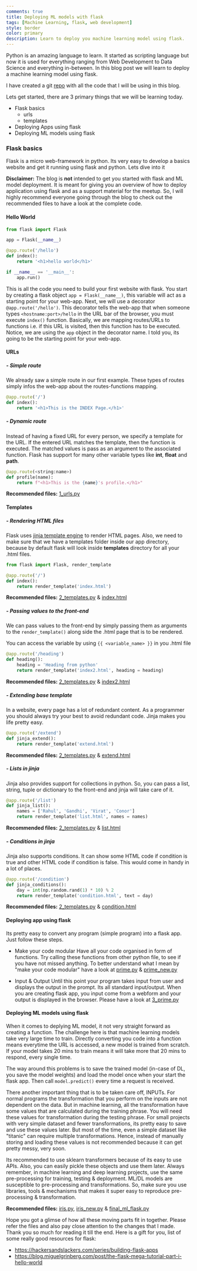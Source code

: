 ```yaml
---
comments: true
title: Deploying ML models with flask
tags: [Machine Learning, flask, web development]
style: border
color: primary
description: Learn to deploy you machine learning model using flask.
---
```


Python is an amazing language to learn. It started as scripting language but now it is used for everything ranging from Web Development to Data Science and everything in-between. In this blog post we will learn to deploy a machine learning model using flask.

I have created a git [repo](#) with all the code that I will be using in this blog.

Lets get started, there are 3 primary things that we will be learning today.
- Flask basics
    - urls
    - templates
- Deploying Apps using flask
- Deploying ML models using flask

### Flask basics

Flask is a micro web-framework in python. Its very easy to develop a basics website and get it running using flask and python. Lets dive into it

**Disclaimer:** The blog is **not** intended to get you started with flask and ML model deployment. It is meant for giving you an overview of how to deploy application using flask and as a support material for the meetup. So, I will highly recommend everyone going through the blog to check out the recommended files to have a look at the complete code.

#### Hello World

```python
from flask import Flask

app = Flask(__name__)

@app.route('/hello')
def index():
    return '<h1>hello world</h1>'

if __name__ == '__main__':
    app.run()
```

This is all the code you need to build your first website with flask. You start by creating a flask object `app = Flask(__name__)`, this variable will act as a starting point for your web-app. Next, we will use a decorator `@app.route('/hello')`. This decorator tells the web-app that when someone types `<hostname:port>/hello` in the URL bar of the browser, you must execute `index()` function. Basically, we are mapping routes/URLs to functions i.e. if this URL is visited, then this function has to be executed. Notice, we are using the `app` object in the decorator name. I told you, its going to be the starting point for your web-app.

#### URLs 

##### - **Simple route**
We already saw a simple route in our first example. These types of routes simply infos the web-app about the routes-functions mapping.

```python 
@app.route('/')
def index():
    return '<h1>This is the INDEX Page.</h1>'
```

##### - **Dynamic route**
Instead of having a fixed URL for every person, we specify a template for the URL. If the entered URL matches the template, then the function is executed. The matched values is pass as an argument to the associated function. Flask has support for many other variable types like **int**, **float** and **path**.

```python
@app.route(<string:name>)
def profile(name):
    return f"<h1>This is the {name}'s profile.</h1>"
```

**Recommended files:** [1_urls.py](https://github.com/Ankur-singh/flask_demo/blob/master/1_urls.py)

#### Templates

##### - **Rendering HTML files**
Flask uses [jinja template engine](https://www.palletsprojects.com/p/jinja/) to render HTML pages. Also, we need to make sure that we have a templates folder inside our app directory, because by default flask will look inside **templates** directory for all your .html files.

```python
from flask import Flask, render_template

@app.route('/')
def index():
    return render_template('index.html')
```

**Recommended files:** [2_templates.py](https://github.com/Ankur-singh/flask_demo/blob/master/2_templates.py) & [index.html](https://github.com/Ankur-singh/flask_demo/blob/master/templates/index.html)


##### - **Passing values to the front-end**
We can pass values to the front-end by simply passing them as arguments to the `render_template()` along side the .html page that is to be rendered.

You can access the variable by using `{{ <variable_name> }}` in you .html file

```python
@app.route('/heading')
def heading():
    heading = 'Heading from python'
    return render_template('index2.html', heading = heading)
```

**Recommended files:** [2_templates.py](https://github.com/Ankur-singh/flask_demo/blob/master/2_templates.py) & [index2.html](https://github.com/Ankur-singh/flask_demo/blob/master/templates/index2.html)


##### - **Extending base template**
In a website, every page has a lot of redundant content. As a programmer you should always try your best to avoid redundant code. Jinja makes you life pretty easy.

```python
@app.route('/extend')
def jinja_extend():
    return render_template('extend.html')
```

**Recommended files:** [2_templates.py](https://github.com/Ankur-singh/flask_demo/blob/master/2_templates.py) & [extend.html](https://github.com/Ankur-singh/flask_demo/blob/master/templates/extend.html)


##### - **Lists in jinja**
Jinja also provides support for collections in python. So, you can pass a list, string, tuple or dictionary to the front-end and jinja will take care of it.

```python
@app.route('/list')
def jinja_list():
    names = ['Rahul', 'Gandhi', 'Virat', 'Conor']
    return render_template('list.html', names = names)
```

**Recommended files:** [2_templates.py](https://github.com/Ankur-singh/flask_demo/blob/master/2_templates.py) & [list.html](https://github.com/Ankur-singh/flask_demo/blob/master/templates/list.html)


##### - **Conditions in jinja**
Jinja also supports conditions. It can show some HTML code if condition is true and other HTML code if condition is false. This would come in handy in a lot of places.

```python
@app.route('/condition')
def jinja_conditions():
    day = int(np.random.rand(1) * 10) % 2
    return render_template('condition.html', text = day)
```

**Recommended files:** [2_templates.py](https://github.com/Ankur-singh/flask_demo/blob/master/2_templates.py) & [condition.html](https://github.com/Ankur-singh/flask_demo/blob/master/templates/condition.html)

#### Deploying app using flask

Its pretty easy to convert any program (simple program) into a flask app. Just follow these steps.
- Make your code modular
Have all your code organised in form of functions. Try calling these functions from other python file, to see if you have not missed anything. To better understand what I mean by "make your code modular" have a look at [prime.py](https://github.com/Ankur-singh/flask_demo/blob/master/prime.py) & [prime_new.py](https://github.com/Ankur-singh/flask_demo/blob/master/prime_new.py)

- Input & Output
Until this point your program takes input from user and displays the output in the prompt. Its all standard input/output. When you are creating flask app, you input come from a webform and your output is displayed in the browser.
Please have a look at [3_prime.py](https://github.com/Ankur-singh/flask_demo/blob/master/3_prime.py)

#### Deploying ML models using flask

When it comes to deplying ML model, it not very straight forward as creating a function. The challenge here is that machine learning models take very large time to train. Directly converting you code into a function means everytime the URL is accessed, a new model is trained from scratch. If your model takes 20 mins to train means it will take more that 20 mins to respond, every single time. 

The way around this problems is to save the trained model (in-case of DL, you save the model weights) and load the model once when your start the flask app. Then call `model.predict()` every time a request is received. 

There another important thing that is to be taken care off, INPUTs. For normal programs the transformation that you perform on the inputs are not dependent on the data. But in machine learning, all the transformation have some values that are calculated during the training phrase. You will need these values for transformation during the testing phrase. For small projects with very simple dataset and fewer transformations, its pretty easy to save and use these values later. But most of the time, even a simple dataset like "titanic" can require multiple transformations. Hence, instead of manually storing and loading these values is not recommended because it can get pretty messy, very soon. 

Its recommended to use sklearn transformers because of its easy to use APIs. Also, you can easily pickle these objects and use them later. Always remember, in machine learning and deep learning projects, use the same pre-processing for training, testing & deployment. ML/DL models are susceptible to pre-processing and transformations. So, make sure you use libraries, tools & mechanisms that makes it super easy to reproduce pre-processing & transformation. 

**Recommended files:** [iris.py](https://github.com/Ankur-singh/flask_demo/blob/master/iris.py), [iris_new.py](https://github.com/Ankur-singh/flask_demo/blob/master/iris_new.py) & [final_ml_flask.py](https://github.com/Ankur-singh/flask_demo/blob/master/final_ml_flask.py)


Hope you got a glimse of how all these moving parts fit in together. Please refer the files and also pay close attention to the changes that I made. Thank you so much for reading it till the end. Here is a gift for you, list of some really good resources for flask:
- https://hackersandslackers.com/series/building-flask-apps
- https://blog.miguelgrinberg.com/post/the-flask-mega-tutorial-part-i-hello-world
